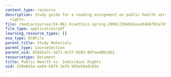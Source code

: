 ```yaml
---
content_type: resource
description: Study guide for a reading assignment on public health versus individual
  rights.
file: /media/courses/24-06j-bioethics-spring-2009/239e0d1eaa94b8f93a74565e99adc6da_MIT24_06Js09_study23.pdf
file_type: application/pdf
learning_resource_types: []
ocw_type: OCWFile
parent_title: Study Materials
parent_type: CourseSection
parent_uid: 02691e7c-3d71-8c57-0282-897aed8b1db2
resourcetype: Document
title: Public Health vs. Individual Rights
uid: 239e0d1e-aa94-b8f9-3a74-565e99adc6da
---
```

